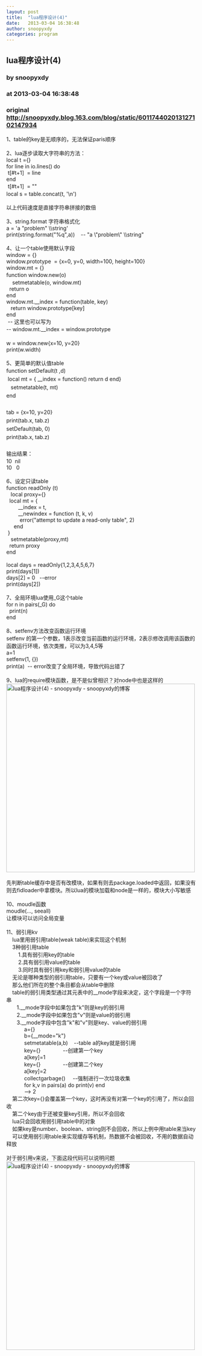 ```yaml
---
layout: post
title:  "lua程序设计(4)"
date:   2013-03-04 16:38:48
author: snoopyxdy
categories: program
---
```


## lua程序设计(4)
### by snoopyxdy
### at 2013-03-04 16:38:48
### original <http://snoopyxdy.blog.163.com/blog/static/601174402013127102147934>

<div>1、table的key是无顺序的，无法保证paris顺序<div><br></div><div>2、lua逐步读取大字符串的方法：</div><div>local t ={}</div><div>for line in io.lines() do </div><div> t[#t+1]  = line</div><div>end</div><div><span style="line-height:22px"> t[#t+1]  = &quot;&quot;</span></div><div>local s = table.concat(t, '\n')</div><div><br></div><div>以上代码速度是直接字符串拼接的数倍</div><div><br></div><div>3、string.format 字符串格式化</div><div>a = 'a "problem" \\string'</div><div>print(string.format(&quot;%q&quot;,a))    -- &quot;a \&quot;problem\&quot; \\string&quot;</div><div><br></div><div>4、让一个table使用默认字段</div><div>window = {}</div><div>window.prototype  = {x=0, y=0, width=100, height=100}</div><div>window.mt = {}</div><div>function <span style="line-height:22px">window.new</span><span style="line-height:22px">(o)</span></div><div><span style="white-space:pre">	</span>setmetatable(o, window.mt)</div><div><span style="white-space:pre">	</span>return o</div><div>end</div><div>window.mt.__index = function(table, key)</div><div><span style="white-space:pre">	</span>return window.prototype[key]</div><div>end</div><div> -- 这里也可以写为</div><div>-- <span style="line-height:22px">window.mt.__index = </span><span style="line-height:22px">window.prototype</span></div><div><br></div><div>w = window.new{x=10, y=20}</div><div>print(w.width)</div><div><br></div><div>5、更简单的默认值table</div><div><div style="line-height:22px">function setDefault(t ,d)</div><div style="line-height:22px"><span style="line-height:22px;white-space:pre">	</span>local mt = { __index = function() return d end}</div><div style="line-height:22px"><span style="line-height:22px;white-space:pre">	</span>setmetatable(t, mt)</div><div style="line-height:22px">end</div><div style="line-height:22px"><span style="line-height:22px"><br></span></div><div style="line-height:22px"><span style="line-height:22px">tab = {x=10, y=20}</span></div><div style="line-height:22px">print(tab.x, tab.z)</div><div style="line-height:22px">setDefault(tab, 0)</div><div style="line-height:22px"><span style="line-height:22px">print(tab.x, tab.z)</span></div></div><div style="line-height:22px"><span style="line-height:22px"><br></span></div><div style="line-height:22px">输出结果：</div><div><div>10<span style="white-space:pre">	</span>nil</div><div>10<span style="white-space:pre">	</span>0</div></div><div><br></div><div>6、设定只读table</div><div><div>function readOnly (t)</div><div><span style="white-space:pre">	</span>local proxy={}</div><div><span style="white-space:pre">	</span>local mt = {</div><div><span style="white-space:pre">		</span>__index = t,</div><div><span style="white-space:pre">		</span>__newindex = function (t, k, v)</div><div><span style="white-space:pre">			</span>error("attempt to update a read-only table", 2)</div><div><span style="white-space:pre">		</span>end</div><div><span style="white-space:pre">	</span>}</div><div><span style="white-space:pre">	</span>setmetatable(proxy,mt)</div><div><span style="white-space:pre">	</span>return proxy</div><div>end</div><div><br></div><div>local days = readOnly{1,2,3,4,5,6,7}</div><div>print(days[1])</div><div>days[2] = 0   --error</div><div>print(days[2])</div></div><div><br></div><div>7、全局环境lua使用_G这个table</div><div>for n in pairs(_G) do</div><div><span style="white-space:pre">	</span>print(n)</div><div>end</div><div><br></div><div>8、setfenv方法改变函数运行环境</div><div>setfenv 的第一个参数，1表示改变当前函数的运行环境，2表示修改调用该函数的函数运行环境，依次类推，可以为3,4,5等</div><div>a=1</div><div>setfenv(1, {})</div><div>print(a)  -- error改变了全局环境，导致代码出错了</div><div><br></div><div>9、lua的require模块函数，是不是似曾相识？对node中也是这样的</div><div><div><img title="lua程序设计(4) - snoopyxdy - snoopyxdy的博客" alt="lua程序设计(4) - snoopyxdy - snoopyxdy的博客" style="margin:0px 10px 0px 0px;width:500px;height:auto" src="http://img1.ph.126.net/zOkmRn87oh2r52ENZdWsjg==/6598286926028980531.png"></div> </div><div>先判断table缓存中是否有改模块，如果有则去package.loaded中返回，如果没有则去fidloader中拿模块。所以lua的模块加载和node是一样的，模块大小写敏感</div><div><br></div><div>10、moudle函数</div><div>moudle(..., seeall)</div><div>让模块可以访问全局变量</div><div><br></div><div>11、弱引用kv</div><div><div>    lua里用弱引用table(weak table)来实现这个机制</div><div>    3种弱引用table</div><div>        1.具有弱引用key的table</div><div>        2.具有弱引用value的table</div><div>        3.同时具有弱引用key和弱引用value的table</div><div>    无论是哪种类型的弱引用table，只要有一个key或value被回收了</div><div>    那么他们所在的整个条目都会从table中删除</div><div>    table的弱引用类型通过其元表中的__mode字段来决定，这个字段是一个字符串</div><div>       1.__mode字段中如果包含&quot;k&quot;则是key的弱引用</div><div>       2.__mode字段中如果包含&quot;v&quot;则是value的弱引用</div><div>       3.__mode字段中包含&quot;k&quot;和&quot;v&quot;则是key、value的弱引用</div><div>            a={}</div><div>            b={__mode=&quot;k&quot;}</div><div>            setmetatable(a,b)    --table a的key就是弱引用</div><div>            key={}               --创建第一个key </div><div>            a[key]=1</div><div>            key={}               --创建第二个key</div><div>            a[key]=2</div><div>            collectgarbage()     --强制进行一次垃圾收集 </div><div>            for k,v in pairs(a) do print(v) end</div><div>            --&gt; 2</div><div>    第二次key={}会覆盖第一个key，这时再没有对第一个key的引用了，所以会回收</div><div>    第二个key由于还被变量key引用，所以不会回收</div><div>    lua只会回收用弱引用table中的对象</div><div>    如果key是number、boolean、string则不会回收，所以上例中用table来当key</div><div>    可以使用弱引用table来实现缓存等机制，热数据不会被回收，不用的数据自动释放</div></div><div><br></div><div>对于弱引用v来说，下面这段代码可以说明问题</div><div><div><img title="lua程序设计(4) - snoopyxdy - snoopyxdy的博客" alt="lua程序设计(4) - snoopyxdy - snoopyxdy的博客" style="margin:0px 10px 0px 0px;width:500px;height:auto" src="http://img0.ph.126.net/FvJzw6kJ6uyvoq8alDPnIA==/2494994193581208010.jpg"></div> </div></div>